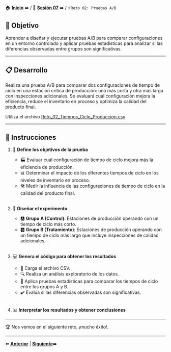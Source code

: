 🏠 [**Inicio**](../../Readme.md) ➡️ / 📖 [**Sesión 07**](../Readme.md) ➡️ / ⚡`Reto 02: Pruebas A/B`

## 🎯 Objetivo

Aprender a diseñar y ejecutar pruebas A/B para comparar configuraciones en un entorno controlado y aplicar pruebas estadísticas para analizar si las diferencias observadas entre grupos son significativas.

---

## 📋 Desarrollo

Realiza una prueba A/B para comparar dos configuraciones de tiempo de ciclo en una estación crítica de producción: una más corta y otra más larga con inspecciones adicionales. Se evaluará cuál configuración mejora la eficiencia, reduce el inventario en proceso y optimiza la calidad del producto final.

Utiliza el archivo [Reto_02_Tiempos_Ciclo_Produccion.csv](../../Datasets/S07/Reto_02_Tiempos_Ciclo_Produccion.csv)

---

## 📝 Instrucciones

1. 🎯 **Define los objetivos de la prueba**
    - 🏭 Evaluar cuál configuración de tiempo de ciclo mejora más la eficiencia de producción.
    - 📊 Determinar el impacto de los diferentes tiempos de ciclo en los niveles de inventario en proceso.
    - 🛠️ Medir la influencia de las configuraciones de tiempo de ciclo en la calidad del producto final.
    
    <br>

2. 🧪 **Diseñar el experimento**
    - 🅰️ **Grupo A (Control)**: Estaciones de producción operando con un tiempo de ciclo más corto.
    - 🅱️ **Grupo B (Tratamiento)**: Estaciones de producción operando con un tiempo de ciclo más largo que incluye inspecciones de calidad adicionales.

    <br>

3. 💻 **Genera el código para obtener los resultados**
    - 📂 Carga el archivo CSV.
    - 🔍 Realiza un análisis exploratorio de los datos.
    - 🧮 Aplica pruebas estadísticas para comparar los tiempos de ciclo entre los grupos A y B.
    - ✔️ Evalúa si las diferencias observadas son significativas.

    <br>

4. 📊 **Interpretar los resultados y obtener conclusiones**

---

🏆 Nos vemos en el siguiente reto, ¡mucho éxito!.

---

⬅️ [**Anterior**](../Readme.md) | [**Siguiente**](../Ejemplo-03/Readme.md)➡️